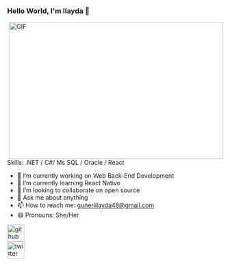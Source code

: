 ### Hello World, I'm Ilayda 👋

 <img align="right" alt="GIF" src="https://github.com/arsentieva/arsentieva/blob/main/code.gif?raw=true" width="500" height="320" />

Skills: .NET / C#/ Ms SQL / Oracle / React

- 🔭 I’m currently working on Web Back-End Development 
- 🌱 I’m currently learning React Native 
- 👯 I’m looking to collaborate on open source 
- 💬 Ask me about anything 
- 📫 How to reach me: guneriilayda48@gmail.com 
- 😄 Pronouns: She/Her 


[<img src='https://cdn.jsdelivr.net/npm/simple-icons@3.0.1/icons/github.svg' alt='github' height='40'>](https://github.com/https://github.com/IlaydaaGUNERI)  
[<img src='https://cdn.jsdelivr.net/npm/simple-icons@3.0.1/icons/twitter.svg' alt='twitter' height='40'>](https://twitter.com/guneri_ilayda)  



